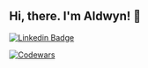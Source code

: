 ## Hi, there. I'm Aldwyn! 👋

[![Linkedin Badge](https://img.shields.io/badge/-LinkedIn-0077b5?style=for-the-badge&logo=Linkedin&logoColor=white&link=https://www.linkedin.com/in/aldwyn101/)](https://www.linkedin.com/in/aldwyn101/)

[![Codewars](https://www.codewars.com/users/aldwyn/badges/large)](https://www.codewars.com/users/aldwyn)
